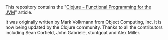 This repository contains the
"[Clojure - Functional Programming for the JVM](http://java.ociweb.com/mark/clojure/article.html)"
article.

It was originally written by Mark Volkmann from Object Computing, Inc.
It is now being updated by the Clojure community.
Thanks to all the contributors including
Sean Corfield, John Gabriele, stuntgoat and Alex Miller.
